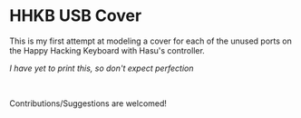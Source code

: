 # HHKB USB Cover

This is my first attempt at modeling a cover for each of the unused ports on the Happy Hacking Keyboard with Hasu's controller.

*I have yet to print this, so don't expect perfection*

<br>

Contributions/Suggestions are welcomed!
